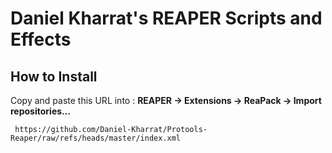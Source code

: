 # Daniel Kharrat's REAPER Scripts and Effects

## How to Install

Copy and paste this URL into :
**REAPER → Extensions → ReaPack → Import repositories…**


  ```  https://github.com/Daniel-Kharrat/Protools-Reaper/raw/refs/heads/master/index.xml  ``` 
